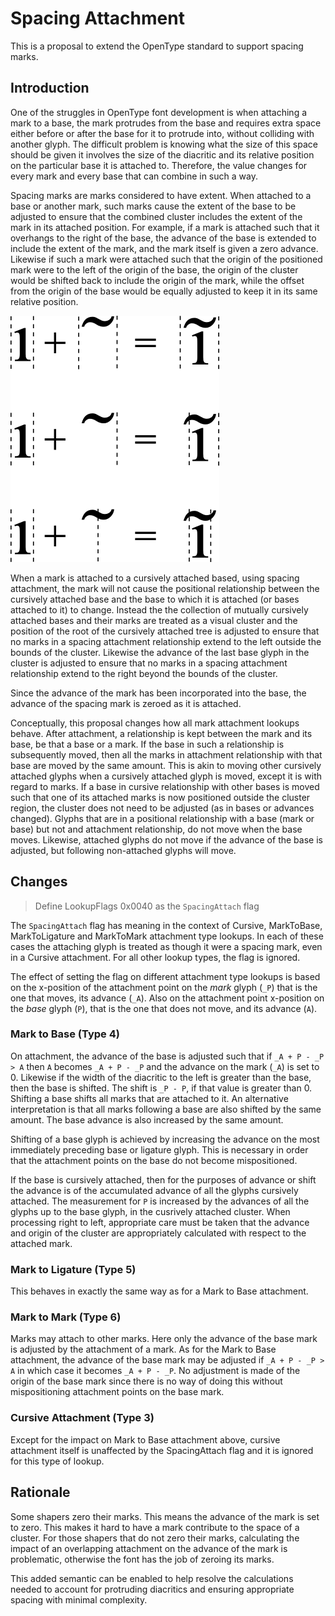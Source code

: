 # Spacing Attachment

This is a proposal to extend the OpenType standard to support spacing marks.

## Introduction

One of the struggles in OpenType font development is when attaching a mark to
a base, the mark protrudes from the base and requires extra space either before
or after the base for it to protrude into, without colliding with another glyph.
The difficult problem is knowing what the size of this space should be given
it involves the size of the diacritic and its relative position on the particular
base it is attached to. Therefore, the value changes for every mark and every
base that can combine in such a way.

Spacing marks are marks considered to have extent. When attached to a base or
another mark, such marks cause the extent of the base to be adjusted to ensure
that the combined cluster includes the extent of the mark in its attached
position. For example, if a mark is attached such that it overhangs to the right
of the base, the advance
of the base is extended to include the extent of the mark, and the mark itself
is given a zero advance. Likewise if such a mark were attached such that the
origin of the positioned mark were to the left of the origin of the base,
the origin of the cluster would be shifted back to include the origin of
the mark, while the offset from the origin of the base would be equally adjusted
to keep it in its same relative position.

![Example](spacing_mark.png)

When a mark is attached to a cursively attached based, using spacing attachment,
the mark will not cause the positional relationship between the cursively attached
base and the base to which it is attached (or bases attached to it) to change.
Instead the the collection of mutually cursively attached bases and their marks
are treated as a visual cluster and the position of the root of the cursively
attached tree is adjusted to ensure that no marks in a spacing attachment relationship
extend to the left outside the bounds of the cluster. Likewise the advance of
the last base glyph in the cluster is adjusted to ensure that no marks in a
spacing attachment relationship extend to the right beyond the bounds of the
cluster.

Since the advance of the mark has been incorporated into the base,
the advance of the spacing mark is zeroed as it is attached.

Conceptually, this proposal changes how all mark attachment lookups behave. After
attachment, a relationship is kept between the mark and its base, be that a base
or a mark. If the base in such a relationship is subsequently
moved, then all the marks in attachment relationship with that base are
moved by the same amount. This is akin to moving other cursively attached glyphs 
when a cursively attached glyph is moved, except it is with regard to marks.
If a base in cursive relationship with other bases is
moved such that one of its attached marks is now positioned outside the cluster
region, the cluster does not need to be adjusted (as in bases or advances changed).
Glyphs that are in a positional relationship with a base (mark or base) but not
and attachment relationship, do not move when the base moves. Likewise, attached
glyphs do not move if the advance of the base is adjusted, but following non-attached
glyphs will move.

## Changes

> Define LookupFlags 0x0040 as the `SpacingAttach` flag

The `SpacingAttach` flag has meaning in the context of Cursive, MarkToBase,
MarkToLigature and MarkToMark attachment type lookups. In each of these cases
the attaching glyph is treated as though it were a spacing mark, even in a
Cursive attachment. For all other lookup types, the flag is ignored.

The effect of setting the flag on different attachment type lookups is based
on the x-position of the attachment point on the _mark_ glyph (`_P`) that is
the one that moves, its advance (`_A`). Also on the attachment point
x-position on the _base_ glyph (`P`), that is the one that does not move, and
its advance (`A`).

### Mark to Base (Type 4)

On attachment, the advance of the base is adjusted such that if `_A + P - _P > A`
then `A` becomes `_A + P - _P` and the advance on the mark (`_A`) is set
to 0. Likewise if the width of the diacritic to the left is greater than the
base, then the base is shifted. The shift is `_P - P`, if that value is
greater than 0. Shifting a base shifts all marks that are attached to it. An
alternative interpretation is that all marks following a base are also
shifted by the same amount. The base advance is also increased by the same
amount.

Shifting of a base glyph is achieved by increasing the advance on the most
immediately preceding base or ligature glyph. This is necessary in order that
the attachment points on the base do not become mispositioned.

If the base is cursively attached, then for the purposes of advance or shift
the advance is of the accumulated advance of all the glyphs cursively
attached. The measurement for `P` is increased by the advances of all the
glyphs up to the base glyph, in the cusrively attached cluster. When
processing right to left, appropriate care must be taken that the advance and
origin of the cluster are appropriately calculated with respect to the
attached mark.

### Mark to Ligature (Type 5)

This behaves in exactly the same way as for a Mark to Base attachment.

### Mark to Mark (Type 6)

Marks may attach to other marks. Here only the advance of the base mark is
adjusted by the attachment of a mark. As for the Mark to Base attachment, the
advance of the base mark may be adjusted if `_A + P - _P > A` in which case
it becomes `_A + P - _P`. No adjustment is made of the origin of the base
mark since there is no way of doing this without mispositioning attachment
points on the base mark.

### Cursive Attachment (Type 3)

Except for the impact on Mark to Base attachment above, cursive attachment
itself is unaffected by the SpacingAttach flag and it is ignored for this
type of lookup.

## Rationale

Some shapers zero their marks. This means the advance of the mark is set to
zero. This makes it hard to have a mark contribute to the space of a cluster.
For those shapers that do not zero their marks, calculating the impact of an
overlapping attachment on the advance of the mark is problematic, otherwise the
font has the job of zeroing its marks.

This added semantic can be enabled to help resolve the calculations needed to
account for protruding diacritics and ensuring appropriate spacing with minimal
complexity.
